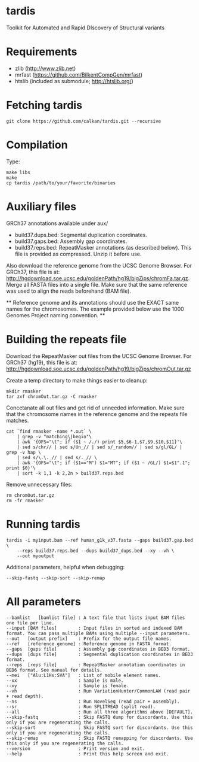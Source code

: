 tardis
======

Toolkit for Automated and Rapid DIscovery of Structural variants

Requirements
============

 * zlib   (http://www.zlib.net)
 * mrfast (https://github.com/BilkentCompGen/mrfast)
 * htslib (included as submodule; http://htslib.org/)

Fetching tardis
===============

	git clone https://github.com/calkan/tardis.git --recursive

Compilation
===========

Type:

	make libs
	make
	cp tardis /path/to/your/favorite/binaries


Auxiliary files
===============

GRCh37 annotations available under aux/

 * build37.dups.bed: Segmental duplication coordinates.
 * build37.gaps.bed: Assembly gap coordinates.
 * build37.reps.bed: RepeatMasker annotations (as described below). This file is provided as compressed. Unzip it before use.

Also download the reference genome from the UCSC Genome Browser. For GRCh37, this file is at: http://hgdownload.soe.ucsc.edu/goldenPath/hg19/bigZips/chromFa.tar.gz. Merge all FASTA files into a single file. Make sure that the same reference was used to align the reads beforehand (BAM file).

** Reference genome and its annotations should use the EXACT same names for the chromosomes. The example provided below use the 1000 Genomes Project naming convention. **

Building the repeats file
=========================

Download the RepeatMasker out files from the UCSC Genome Browser. For GRCh37 (hg19), this file is at: http://hgdownload.soe.ucsc.edu/goldenPath/hg19/bigZips/chromOut.tar.gz

Create a temp directory to make things easier to cleanup:

	mkdir rmasker
	tar zxf chromOut.tar.gz -C rmasker

Concetanate all out files and get rid of unneeded information. Make sure that the chromosome names in the reference genome and the repeats file matches.

	cat `find rmasker -name *.out` \
		| grep -v "matching\|begin"\
		| awk '{OFS="\t"; if ($1 ~ /./) print $5,$6-1,$7,$9,$10,$11}'\
		| sed s/chr// | sed s/Un_// | sed s/_random// | sed s/gl/GL/ | grep -v hap \
		| sed s/\.\._// | sed s/._// \
		| awk '{OFS="\t"; if ($1=="M") $1="MT"; if ($1 ~ /GL/) $1=$1".1"; print $0}'\
		| sort -k 1,1 -k 2,2n > build37.reps.bed

Remove unnecessary files:

	rm chromOut.tar.gz
	rm -fr rmasker


Running tardis
==============

	tardis -i myinput.bam --ref human_g1k_v37.fasta --gaps build37.gap.bed \
		--reps build37.reps.bed --dups build37_dups.bed --xy --vh \
		--out myoutput

Additional parameters, helpful when debugging:

	--skip-fastq --skip-sort --skip-remap

All parameters
==============

	--bamlist   [bamlist file] : A text file that lists input BAM files one file per line.
	--input [BAM files]        : Input files in sorted and indexed BAM format. You can pass multiple BAMs using multiple --input parameters.
	--out   [output prefix]    : Prefix for the output file names.
	--ref   [reference genome] : Reference genome in FASTA format.
	--gaps  [gaps file]        : Assembly gap coordinates in BED3 format.
	--dups  [dups file]        : Segmental duplication coordinates in BED3 format.
	--reps  [reps file]        : RepeatMasker annotation coordinates in BED6 format. See manual for details.
	--mei   ["Alu:L1Hs:SVA"]   : List of mobile element names.
	--xx                       : Sample is male.
	--xy                       : Sample is female.
	--vh                       : Run VariationHunter/CommonLAW (read pair + read depth).
	--ns                       : Run NovelSeq (read pair + assembly).
	--sr                       : Run SPLITREAD (split read).
	--all                      : Run all three algorithms above [DEFAULT].
	--skip-fastq               : Skip FASTQ dump for discordants. Use this only if you are regenerating the calls.
	--skip-sort                : Skip FASTQ sort for discordants. Use this only if you are regenerating the calls.
	--skip-remap               : Skip FASTQ remapping for discordants. Use this only if you are regenerating the calls.
	--version                  : Print version and exit.
	--help                     : Print this help screen and exit.

